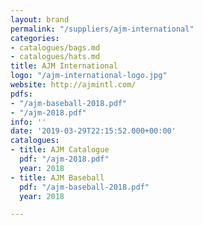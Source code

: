 ```yaml
---
layout: brand
permalink: "/suppliers/ajm-international"
categories:
- catalogues/bags.md
- catalogues/hats.md
title: AJM International
logo: "/ajm-international-logo.jpg"
website: http://ajmintl.com/
pdfs:
- "/ajm-baseball-2018.pdf"
- "/ajm-2018.pdf"
info: ''
date: '2019-03-29T22:15:52.000+00:00'
catalogues:
- title: AJM Catalogue
  pdf: "/ajm-2018.pdf"
  year: 2018
- title: AJM Baseball
  pdf: "/ajm-baseball-2018.pdf"
  year: 2018

---
```

